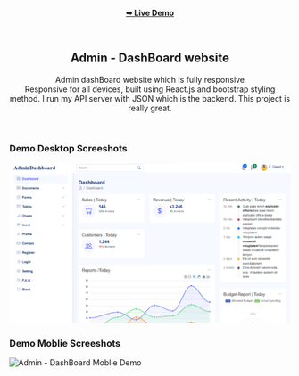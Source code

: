 <div align="center">
  
<a href="(https://full-admin-dashboard.vercel.app/"><strong>➥ Live Demo </strong></a>
<br/>

<img src="">

<h2 align="center">Admin - DashBoard website</h2>

Admin dashBoard website which is fully responsive <br/>
Responsive for all devices, built using React.js and bootstrap styling method. I run my API server with JSON which is the backend. This project is really great.


</div>

<!---------------------------- npx json-server --watch -p 3333 ./api/info.json ----------------------->

<br />

### Demo Desktop Screeshots

![Admin - DashBoard Desktop Demo](./readme-images/Dashboard-Admin-view.png "Desktop Demo")

### Demo Moblie Screeshots

![Admin - DashBoard Moblie Demo](./readme-images/mobile-Tab-veiw.gif "Moblie Demo")
